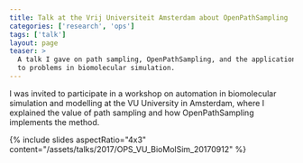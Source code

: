 ```yaml
---
title: Talk at the Vrij Universiteit Amsterdam about OpenPathSampling
categories: ['research', 'ops']
tags: ['talk']
layout: page
teaser: >
  A talk I gave on path sampling, OpenPathSampling, and the application of both
  to problems in biomolecular simulation.
---
```


I was invited to participate in a workshop on automation in biomolecular
simulation and modelling at the VU University in Amsterdam, where I explained
the value of path sampling and how OpenPathSampling implements the method.

{% include slides aspectRatio="4x3"
           content="/assets/talks/2017/OPS_VU_BioMolSim_20170912" %}
